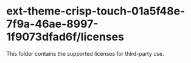 # ext-theme-crisp-touch-01a5f48e-7f9a-46ae-8997-1f9073dfad6f/licenses

This folder contains the supported licenses for third-party use.
